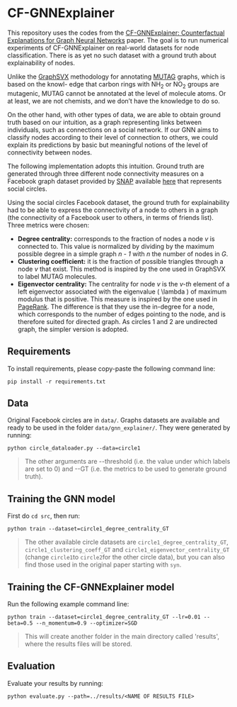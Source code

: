 # CF-GNNExplainer

This repository uses the codes from the [CF-GNNExplainer: Counterfactual Explanations for Graph Neural Networks](https://arxiv.org/abs/2102.03322) paper. The goal is to run numerical experiments of CF-GNNExplainer on real-world datasets for node classification. There is as yet no such dataset with a ground truth about explainability of nodes.

Unlike the [GraphSVX](https://arxiv.org/pdf/2104.10482.pdf) methodology for annotating [MUTAG](https://huggingface.co/datasets/graphs-datasets/MUTAG) graphs, which is based on the knowl-
edge that carbon rings with NH<sub>2</sub> or NO<sub>2</sub> groups are mutagenic, MUTAG cannot be annotated at the
level of molecule atoms. Or at least, we are not chemists, and we don’t have the knowledge to do so.

On the other hand, with other types of data, we are able to obtain ground truth based on our
intuition, as a graph representing links between individuals, such as connections on a social network.
If our GNN aims to classify nodes according to their level of connection to others, we could explain
its predictions by basic but meaningful notions of the level of connectivity between nodes.

The following implementation adopts this intuition. Ground truth are generated through three
different node connectivity measures on a Facebook graph dataset provided by [SNAP](http://snap.stanford.edu) available [here](http://snap.stanford.edu/data/ego-Facebook.html) that represents social circles.

Using the social circles Facebook dataset, the ground truth for explainability had to be able to express the connectivity of a node to others in a graph (the connectivity of a Facebook user to others, in terms of friends list). Three metrics were chosen:

- **Degree centrality:** corresponds to the fraction of nodes a node *v* is connected to. This value is normalized by dividing by the maximum possible degree in a simple graph *n - 1* with *n* the number of nodes in *G*.
- **Clustering coefficient:** it is the fraction of possible triangles through a node *v* that exist. This method is inspired by the one used in GraphSVX to label MUTAG molecules.
- **Eigenvector centrality:** The centrality for node *v* is the *v-th* element of a left eigenvector associated with the eigenvalue \( \lambda \) of maximum modulus that is positive. This measure is inspired by the one used in [PageRank](https://www.cis.upenn.edu/~mkearns/teaching/NetworkedLife/pagerank.pdf). The difference is that they use the in-degree for a node, which corresponds to the number of edges pointing to the node, and is therefore suited for directed graph. As circles 1 and 2 are undirected graph, the simpler version is adopted.

## Requirements
To install requirements, please copy-paste the following command line:
```shell
pip install -r requirements.txt
```

## Data
Original Facebook circles are in ```data/```. Graphs datasets are available and ready to be used in the folder ```data/gnn_explainer/```. They were generated by running:
```shell
python circle_dataloader.py --data=circle1
```
> The other arguments are --threshold (i.e. the value under which labels are set to 0) and --GT (i.e. the metrics to be used to generate ground truth).


## Training the GNN model
First do ```cd src```, then run:
```shell
python train --dataset=circle1_degree_centrality_GT
```
> The other available circle datasets are ```circle1_degree_centrality_GT```, ```circle1_clustering_coeff_GT``` and ```circle1_eigenvector_centrality_GT``` (change ```circle1```to ```circle2```for the other circle data), but you can also find those used in the original paper starting with ```syn```.

## Training the CF-GNNExplainer model
Run the following example command line:
```shell
python train --dataset=circle1_degree_centrality_GT --lr=0.01 --beta=0.5 --n_momentum=0.9 --optimizer=SGD
```
> This will create another folder in the main directory called 'results', where the results files will be stored.

## Evaluation

Evaluate your results by running:
```shell
python evaluate.py --path=../results/<NAME OF RESULTS FILE>
```
